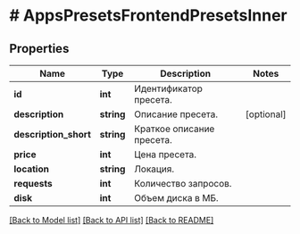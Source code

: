 # # AppsPresetsFrontendPresetsInner

## Properties

Name | Type | Description | Notes
------------ | ------------- | ------------- | -------------
**id** | **int** | Идентификатор пресета. |
**description** | **string** | Описание пресета. | [optional]
**description_short** | **string** | Краткое описание пресета. |
**price** | **int** | Цена пресета. |
**location** | **string** | Локация. |
**requests** | **int** | Количество запросов. |
**disk** | **int** | Объем диска в МБ. |

[[Back to Model list]](../../README.md#models) [[Back to API list]](../../README.md#endpoints) [[Back to README]](../../README.md)
